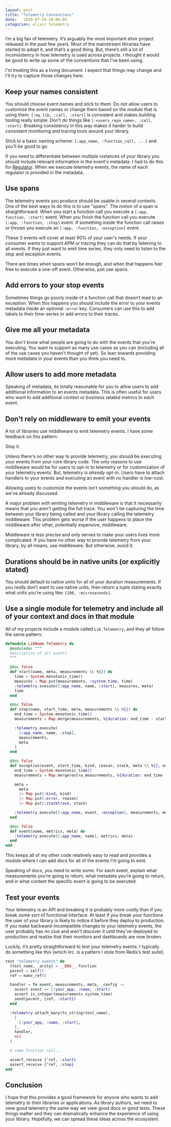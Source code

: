 ```yaml
---
layout: post
title: "Telemetry Conventions"
date:   2020-07-20 10:00:00
categories: elixir telemetry
---
```


I’m a big fan of telemetry. It’s arguably the most important elixir
project released in the past few years. Most of the mainstream libraries
have started to adopt it, and that’s a good thing. But, there’s still
a lot of inconsistency in how telemetry is used across projects. I thought
it would be good to write up some of the conventions that I've been using.

I'm treating this as a living document. I expect that things may change
and I'll try to capture those changes here.

## Keep your names consistent

You should choose event names and stick to them. Do not allow users to
customize the event names or change them based on the module that is using
them. `[:my_lib, :call, :start]` is consistent and makes building tooling
really simple. Don’t do things like `[:<users_repo_name>, :call, :start]`.
Breaking consistency in this way makes it harder to build
consistent monitoring and tracing tools around your library.

Stick to a basic naming scheme: `[:app_name, :function_call, ...]` and
you’ll be good to go.

If you need to differentiate between multiple instances of your library
you should include relevant information in the event's metadata. I had to
do this for [Regulator](https://github.com/keathley/regulator). When we
execute telemetry events, the name of each regulator is provided in the
metadata.

## Use spans

The telemetry events you produce should be usable in several contexts. One
of the best ways to do this is to use "spans". The notion of a span is
straightforward. When you start a function call you execute a `[:app,
function, :start]` event. When you finish the function call you execute
`[:app, :function, :stop]` event. If something inside the function call
raises or throws you execute an `[:app, :function, :exception]` event.

These 3 events will cover at least 90% of your user's needs. If your
consumer wants to support APM or tracing they can do that by listening to
all events. If they just want to emit time series, they only need to
listen to the stop and exception events. 

There are times when spans won’t be enough, and when that happens feel
free to execute a one-off event. Otherwise, just use spans.

## Add errors to your stop events

Sometimes things go poorly inside of a function call that doesn’t lead
to an exception. When this happens you should include the error to your
events metadata inside an optional `:error` key. Consumers can use this to
add labels to their time-series or add errors to their traces.

## Give me all your metadata

You don't know what people are going to do with the events that you're
executing. You want to support as many use cases as you can (including all
of the use cases you haven't thought of yet). So lean towards providing
more metadata in your events than you think you need to.

## Allow users to add more metadata

Speaking of metadata, its totally reasonable for you to allow users to add
additional information to an events metadata. This is often useful for users who
want to add additional context or business related metrics to each event.

## Don't rely on middleware to emit your events

A lot of libraries use middleware to emit telemetry events. I have some feedback on this pattern:

Stop it.

Unless there's no other way to provide telemetry, you should be executing
your events from your core library code. The only reasons to use
middleware would be for users to opt-in to telemetry or for customization
of your telemetry events. But, telemetry is _already_ opt-in. Users have
to attach handlers to your events and executing an event with no handler is low-cost.

Allowing users to customize the events isn't something you should do,
as we've already discussed.

A major problem with emiting telemetry in middleware is that it necessarily means
that you aren't getting the full trace. You won't be capturing the time
between your library being called and your library calling the telemetry middleware.
This problem gets worse if the user happens to place the middleware after other, potentially expensive, middleware.

Middleware is less precise and only serves to make your users lives more complicated. If
you have no other way to provide telemetry from your library, by all means, use middleware. But otherwise, avoid it.

## Durations should be in native units (or explicitly stated)

You should default to native units for all of your duration measurements.
If you *really* don’t want to use native units, then return a tuple
stating exactly what units you’re using like: `{100, :microseconds}`.

## Use a single module for telemetry and include all of your context and docs in that module

All of my projects include a module called `Lib.Telemetry`, and they all follow the same pattern:

```elixir
defmodule LibName.Telemetry do
  @moduledoc """
  Description of all events
  """

  @doc false
  def start(name, meta, measurements \\ %{}) do
    time = System.monotonic_time()
    measures = Map.put(measurements, :system_time, time)
    :telemetry.execute([:app_name, name, :start], measures, meta)
    time
  end

  @doc false
  def stop(name, start_time, meta, measurements \\ %{}) do
    end_time = System.monotonic_time()
    measurements = Map.merge(measurements, %{duration: end_time - start_time})

    :telemetry.execute(
      [:app_name, name, :stop],
      measurements,
      meta
    )
  end

  @doc false
  def exception(event, start_time, kind, reason, stack, meta \\ %{}, extra_measurements \\ %{}) do
    end_time = System.monotonic_time()
    measurements = Map.merge(extra_measurements, %{duration: end_time - start_time})

    meta =
      meta
      |> Map.put(:kind, kind)
      |> Map.put(:error, reason)
      |> Map.put(:stacktrace, stack)

    :telemetry.execute([:app_name, event, :exception], measurements, meta)
  end

  @doc false
  def event(name, metrics, meta) do
    :telemetry.execute([:app_name, name], metrics, meta)
  end
end
```

This keeps all of my other code relatively easy to read and provides
a module where I can add docs for all of the events I’m going to emit.

Speaking of docs, you need to write some. For each event, explain what
measurements you’re going to return, what metadata you’re going to return,
and in what context the specific event is going to be executed.

## Test your events

Your telemetry is an API and breaking it is probably more costly than if
you break some sort of functional interface. At least if you break your
functions the user of your library is likely to notice it before they
deploy to production. If you make backward-incompatible changes to your
telemetry events, the user probably has no clue and won't discover it until
they've deployed to production and realize that their monitors and dashboards
are now broken.

Luckily, it’s pretty straightforward to test your telemetry events. I typically
do something like this (which iirc. is a pattern I stole from Redix’s test suite).

```elixir
test "telemetry events" do
  {test_name, _arity} = __ENV__.function
  parent = self()
  ref = make_ref()

  handler = fn event, measurements, meta, _config ->
    assert event == [:your_app, :name, :start]
    assert is_integer(measurements.system_time)
    send(parent, {ref, :start})
  end

  :telemetry.attach_many(to_string(test_name),
    [
      [:your_app, :name, :start],
    ],
    handler,
    nil
  )

  # some function call...

  assert_receive {^ref, :start}
  assert_receive {^ref, :stop}
end
```

## Conclusion

I hope that this provides a good framework for anyone who wants to add
telemetry to their libraries or applications. As library authors, we need to
view good telemetry the same way we view good docs or good tests. These things
matter and they can dramatically enhance the experience of using your library.
Hopefully, we can spread these ideas across the ecosystem.

